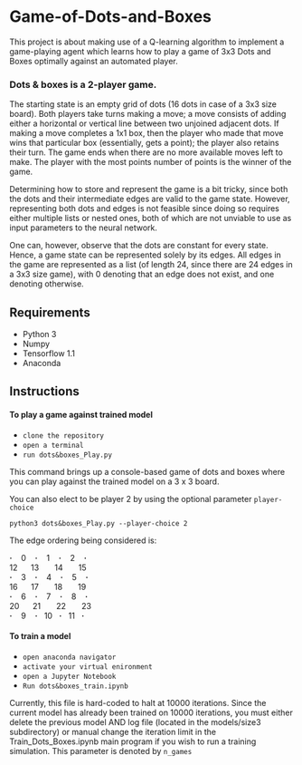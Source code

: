 # Game-of-Dots-and-Boxes

This project is about making use of a Q-learning algorithm to implement a game-playing agent which learns how to play a game of 3x3 Dots and Boxes optimally against an automated player.

### Dots & boxes is a 2-player game.

The starting state is an empty grid of dots (16 dots in case of a 3x3 size board). Both players take turns making a move; a move consists of adding either a horizontal or vertical line between two unjoined adjacent dots. If making a move completes a 1x1 box, then the player who made that move wins that particular box (essentially, gets a point); the player also retains their turn. The game ends when there are no more available moves left to make. The player with the most points number of points is the winner of the game.

Determining how to store and represent the game is a bit tricky, since both the dots and their intermediate edges are valid to the game state. However, representing both dots and edges is not feasible since doing so requires either multiple lists or nested ones, both of which are not unviable to use as input parameters to the neural network.

One can, however, observe that the dots are constant for every state. Hence, a game state can be represented solely by its edges. All edges in the game are represented as a list (of length 24, since there are 24 edges in a 3x3 size game), with 0 denoting that an edge does not exist, and one denoting otherwise.

## Requirements 

* Python 3
* Numpy
* Tensorflow 1.1
* Anaconda

## Instructions

#### To play a game against trained model

* `clone the repository`
* `open a terminal`
* `run dots&boxes_Play.py`

This command brings up a console-based game of dots and boxes where you can play against the trained model on a 3 x 3 board.

You can also elect to be player 2 by using the optional parameter `player-choice`

`python3 dots&boxes_Play.py --player-choice 2`

The edge ordering being considered is:

**&#183;**&nbsp;&nbsp;&nbsp; 0 &nbsp;&nbsp;&nbsp;**&#183;**&nbsp;&nbsp;&nbsp; 1 &nbsp;&nbsp;&nbsp;**&#183;**&nbsp;&nbsp;&nbsp; 2 &nbsp;&nbsp;&nbsp;**&#183;**  
12 &nbsp;&nbsp;&nbsp;&nbsp; 13 &nbsp;&nbsp;&nbsp;&nbsp;&nbsp; 14 &nbsp;&nbsp;&nbsp;&nbsp;&nbsp; 15  
**&#183;**&nbsp;&nbsp;&nbsp; 3 &nbsp;&nbsp;&nbsp;**&#183;**&nbsp;&nbsp;&nbsp; 4 &nbsp;&nbsp;&nbsp;**&#183;**&nbsp;&nbsp;&nbsp; 5 &nbsp;&nbsp;&nbsp;**&#183;**  
16 &nbsp;&nbsp;&nbsp;&nbsp; 17 &nbsp;&nbsp;&nbsp;&nbsp;&nbsp; 18 &nbsp;&nbsp;&nbsp;&nbsp;&nbsp; 19  
**&#183;**&nbsp;&nbsp;&nbsp; 6 &nbsp;&nbsp;&nbsp;**&#183;**&nbsp;&nbsp;&nbsp; 7 &nbsp;&nbsp;&nbsp;**&#183;**&nbsp;&nbsp;&nbsp; 8 &nbsp;&nbsp;&nbsp;**&#183;**  
20 &nbsp;&nbsp;&nbsp;&nbsp; 21 &nbsp;&nbsp;&nbsp;&nbsp;&nbsp; 22 &nbsp;&nbsp;&nbsp;&nbsp;&nbsp; 23  
**&#183;**&nbsp;&nbsp;&nbsp; 9 &nbsp;&nbsp;&nbsp;**&#183;**&nbsp;&nbsp; 10 &nbsp;&nbsp;**&#183;**&nbsp;&nbsp; 11 &nbsp;&nbsp;**&#183;** 

#### To train a model

* `open anaconda navigator` 
* `activate your virtual enironment`
* `open a Jupyter Notebook`
* `Run dots&boxes_train.ipynb`

Currently, this file is hard-coded to halt at 10000 iterations. 
Since the current model has already been trained on 10000 iterations, 
you must either delete the previous model AND log file (located in the models/size3 subdirectory) or 
manual change the iteration limit in the Train_Dots_Boxes.ipynb main program if you wish to run a training simulation. 
This parameter is denoted by `n_games`
